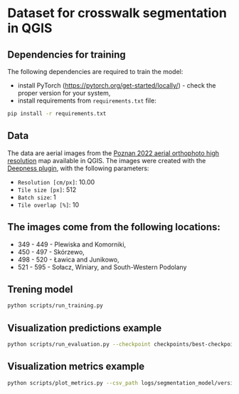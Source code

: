 # Dataset for crosswalk segmentation in QGIS

## Dependencies for training

The following dependencies are required to train the model:
- install PyTorch (https://pytorch.org/get-started/locally/) - check the proper version for your system,
- install requirements from `requirements.txt` file:
```bash
pip install -r requirements.txt
```


## Data

The data are aerial images from the [Poznan 2022 aerial orthophoto high resolution](https://qms.nextgis.com/geoservices/5693/) map available in QGIS.
The images were created with the [Deepness plugin](https://plugins.qgis.org/plugins/deepness/), with the following parameters:
- `Resolution [cm/px]`: 10.00
- `Tile size [px]`: 512
- `Batch size`: 1
- `Tile overlap [%]`: 10

The images come from the following locations:
- 
- 349 - 449 - Plewiska and Komorniki,
- 450 - 497 - Skórzewo,
- 498 - 520 - Ławica and Junikowo,
- 521 - 595 - Sołacz, Winiary, and South-Western Podolany 
## Trening model
```bash
python scripts/run_training.py
```
## Visualization predictions example
```bash
python scripts/run_evaluation.py --checkpoint checkpoints/best-checkpoint.ckpt --images_dir data/data --masks_dir data/annotated_data/all_in_one --num_samples 5

```
## Visualization metrics example
```bash
python scripts/plot_metrics.py --csv_path logs/segmentation_model/version_2/metrics.csv
```